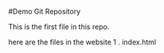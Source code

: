 #Demo Git Repository

This is the first file in this repo.


here are the files in the website 
1 . index.html